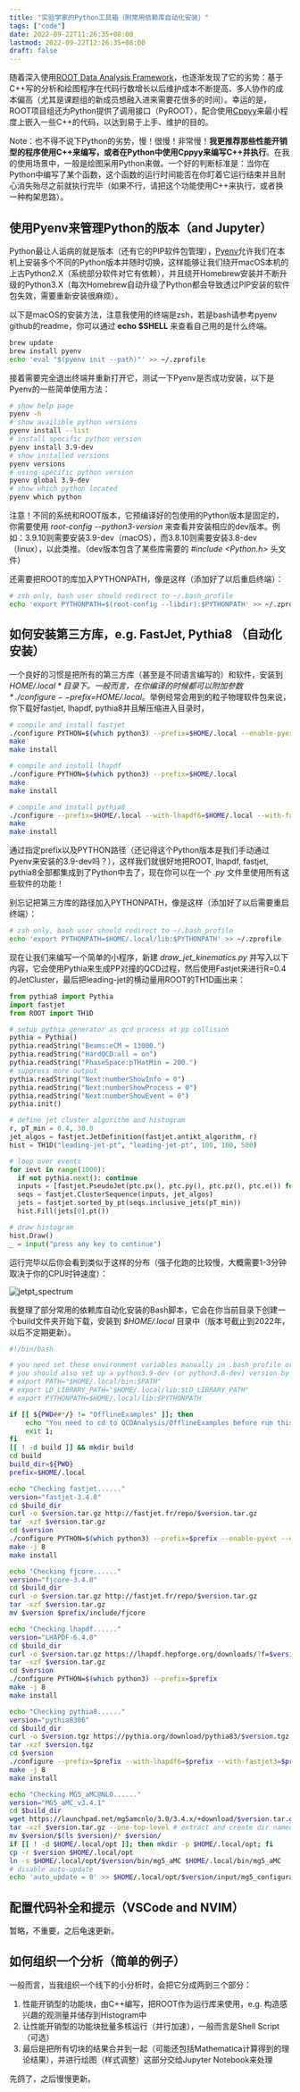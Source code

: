 ```yaml
---
title: "实验学家的Python工具箱（附常用依赖库自动化安装）"
tags: ["code"]
date: 2022-09-22T11:26:35+08:00
lastmod: 2022-09-22T12:26:35+08:00
draft: false
---
```


随着深入使用[ROOT Data Analysis Framework](https://root.cern)，也逐渐发现了它的劣势：基于C++写的分析和绘图程序在代码行数增长以后维护成本不断提高、多人协作的成本偏高（尤其是课题组的新成员想融入进来需要花很多的时间）。幸运的是，ROOT项目组还为Python提供了调用接口（PyROOT），配合使用[Cppyy](https://cppyy.readthedocs.io/en/latest/)来最小程度上嵌入一些C++的代码，以达到易于上手、维护的目的。

Note：也不得不说下Python的劣势，慢！很慢！非常慢！**我更推荐那些性能开销型的程序使用C++来编写，或者在Python中使用Cppyy来编写C++并执行**。在我的使用场景中，一般是绘图采用Python来做。一个好的判断标准是：当你在Python中编写了某个函数，这个函数的运行时间能否在你盯着它运行结束并且耐心消失殆尽之前就执行完毕（如果不行，请把这个功能使用C++来执行，或者换一种构架思路）。


## 使用Pyenv来管理Python的版本（and Jupyter）

Python最让人诟病的就是版本（还有它的PIP软件包管理），[Pyenv](https://github.com/pyenv/pyenv)允许我们在本机上安装多个不同的Python版本并随时切换，这样能够让我们绕开macOS本机的上古Python2.X（系统部分软件对它有依赖），并且绕开Homebrew安装并不断升级的Python3.X（每次Homebrew自动升级了Python都会导致透过PIP安装的软件包失效，需要重新安装很麻烦）。

以下是macOS的安装方法，注意我使用的终端是zsh，若是bash请参考pyenv github的readme，你可以通过 **echo $SHELL** 来查看自己用的是什么终端。

```zsh
brew update
brew install pyenv
echo 'eval "$(pyenv init --path)"' >> ~/.zprofile
```

接着需要完全退出终端并重新打开它，测试一下Pyenv是否成功安装，以下是Pyenv的一些简单使用方法：

```zsh
# show help page
pyenv -h
# show availible python versions
pyenv install --list
# install specific python version
pyenv install 3.9-dev
# show installed versions
pyenv versions
# using specific python version
pyenv global 3.9-dev
# show which python located
pyenv which python
```

注意！不同的系统和ROOT版本，它预编译好的包使用的Python版本是固定的，你需要使用 *root-config --python3-version* 来查看并安装相应的dev版本。例如：3.9.10则需要安装3.9-dev（macOS），而3.8.10则需要安装3.8-dev（linux），以此类推。（dev版本包含了某些库需要的 *#include <Python.h>* 头文件）

还需要把ROOT的库加入PYTHONPATH，像是这样（添加好了以后重启终端）：

```bash
# zsh only, bash user should redirect to ~/.bash_profile
echo 'export PYTHONPATH=$(root-config --libdir):$PYTHONPATH' >> ~/.zprofile
```

## 如何安装第三方库，e.g. FastJet, Pythia8 （自动化安装）

一个良好的习惯是把所有的第三方库（甚至是不同语言编写的）和软件，安装到 *$HOME/.local* 目录下。一般而言，在你编译的时候都可以附加参数 *./configure --prefix=$HOME/.local*。举例经常会用到的粒子物理软件包来说，你下载好fastjet, lhapdf, pythia8并且解压缩进入目录时，

```bash
# compile and install fastjet
./configure PYTHON=$(which python3) --prefix=$HOME/.local --enable-pyext --enable-allcxxplugins
make
make install
```

```bash
# compile and install lhapdf
./configure PYTHON=$(which python3) --prefix=$HOME/.local
make
make install
```

```bash
# compile and install pythia8
./configure --prefix=$HOME/.local --with-lhapdf6=$HOME/.local --with-fastjet3=$HOME/.local --with-python-config=$(which python3-config)
make
make install
```

通过指定prefix以及PYTHON路径（还记得这个Python版本是我们手动通过Pyenv来安装的3.9-dev吗？），这样我们就很好地把ROOT, lhapdf, fastjet, pythia8全部都集成到了Python中去了，现在你可以在一个 *.py* 文件里使用所有这些软件的功能！

别忘记把第三方库的路径加入PYTHONPATH，像是这样（添加好了以后需要重启终端）：

```bash
# zsh only, bash user should redirect to ~/.bash_profile
echo 'export PYTHONPATH=$HOME/.local/lib:$PYTHONPATH' >> ~/.zprofile
```

现在让我们来编写一个简单的小程序，新建 *draw_jet_kinematics.py* 并写入以下内容，它会使用Pythia来生成PP对撞的QCD过程，然后使用Fastjet来进行R=0.4的JetCluster，最后把leading-jet的横动量用ROOT的TH1D画出来：

```python
from pythia8 import Pythia
import fastjet
from ROOT import TH1D

# setup pythia generator as qcd process at pp collision
pythia = Pythia()
pythia.readString("Beams:eCM = 13000.")
pythia.readString("HardQCD:all = on")
pythia.readString("PhaseSpace:pTHatMin = 200.")
# suppress more output
pythia.readString("Next:numberShowInfo = 0")
pythia.readString("Next:numberShowProcess = 0")
pythia.readString("Next:numberShowEvent = 0")
pythia.init()

# define jet cluster algorithm and histogram
r, pT_min = 0.4, 30.0
jet_algos = fastjet.JetDefinition(fastjet.antikt_algorithm, r)
hist = TH1D("leading-jet-pt", "leading-jet-pt", 100, 100, 500)

# loop over events
for ievt in range(1000):
  if not pythia.next(): continue
  inputs = [fastjet.PseudoJet(ptc.px(), ptc.py(), ptc.pz(), ptc.e()) for ptc in pythia.event if ptc.isFinal()]
  seqs = fastjet.ClusterSequence(inputs, jet_algos)
  jets = fastjet.sorted_by_pt(seqs.inclusive_jets(pT_min))
  hist.Fill(jets[0].pt())

# draw histogram
hist.Draw()
_ = input("press any key to continue")
```

运行完毕以后你会看到类似于这样的分布（强子化跑的比较慢，大概需要1-3分钟取决于你的CPU时钟速度）：

![jetpt_spectrum](../jetpt_spectrum.png)

我整理了部分常用的依赖库自动化安装的Bash脚本，它会在你当前目录下创建一个build文件夹开始下载，安装到 *$HOME/.local* 目录中（版本号截止到2022年，以后不定期更新）。

```bash
#!/bin/bash

# you need set these environment variables manually in .bash_profile or .zprofile
# you should also set up a python3.9-dev (or python3.8-dev) version by pyenv or anaconda
# export PATH="$HOME/.local/bin:$PATH"
# export LD_LIBRARY_PATH="$HOME/.local/lib:$LD_LIBRARY_PATH"
# export PYTHONPATH=$HOME/.local/lib:$PYTHONPATH

if [[ ${PWD##*/} != "OfflineExamples" ]]; then
    echo "You need to cd to QCDAnalysis/OfflineExamples before run this script."
    exit 1;
fi
[[ ! -d build ]] && mkdir build
cd build
build_dir=${PWD}
prefix=$HOME/.local

echo "Checking fastjet......"
version="fastjet-3.4.0"
cd $build_dir
curl -o $version.tar.gz http://fastjet.fr/repo/$version.tar.gz
tar -xzf $version.tar.gz
cd $version
./configure PYTHON=$(which python3) --prefix=$prefix --enable-pyext --enable-allcxxplugins
make -j 8
make install

echo "Checking fjcore......"
version="fjcore-3.4.0"
cd $build_dir
curl -o $version.tar.gz http://fastjet.fr/repo/$version.tar.gz
tar -xzf $version.tar.gz
mv $version $prefix/include/fjcore

echo "Checking lhapdf......"
version="LHAPDF-6.4.0"
cd $build_dir
curl -o $version.tar.gz https://lhapdf.hepforge.org/downloads/?f=$version.tar.gz
tar -xzf $version.tar.gz
cd $version
./configure PYTHON=$(which python3) --prefix=$prefix
make -j 8
make install

echo "Checking pythia8......"
version="pythia8306"
cd $build_dir
curl -o $version.tgz https://pythia.org/download/pythia83/$version.tgz
tar -xzf $version.tgz
cd $version
./configure --prefix=$prefix --with-lhapdf6=$prefix --with-fastjet3=$prefix --with-python-config=$(which python3-config)
make -j 8
make install

echo "Checking MG5_aMC@NLO......"
version="MG5_aMC_v3.4.1"
cd $build_dir
wget https://launchpad.net/mg5amcnlo/3.0/3.4.x/+download/$version.tar.gz
tar -xzf $version.tar.gz --one-top-level # extract and create dir named with tarball basename
mv $version/$(ls $version)/* $version/
if [[ ! -d $HOME/.local/opt ]]; then mkdir -p $HOME/.local/opt; fi
cp -r $version $HOME/.local/opt
ln -s $HOME/.local/opt/$version/bin/mg5_aMC $HOME/.local/bin/mg5_aMC
# disable auto-update
echo 'auto_update = 0' >> $HOME/.local/opt/$version/input/mg5_configuration.txt
```


## 配置代码补全和提示（VSCode and NVIM）

暂略，不重要，之后龟速更新。

## 如何组织一个分析（简单的例子）

一般而言，当我组织一个线下的小分析时，会把它分成两到三个部分：

1. 性能开销型的功能块，由C++编写，把ROOT作为运行库来使用，e.g. 构造感兴趣的观测量并储存到Histogram中
2. 让性能开销型的功能块批量多核运行（并行加速），一般而言是Shell Script（可选）
3. 最后是把所有切块的结果合并到一起（可能还包括Mathematica计算得到的理论结果），并进行绘图（样式调整）这部分交给Jupyter Notebook来处理

先鸽了，之后慢慢更新。

